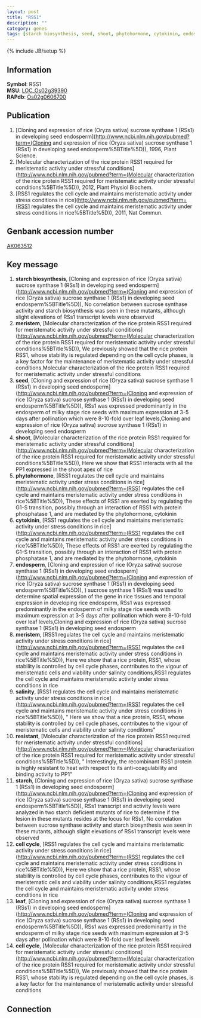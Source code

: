 ```yaml
---
layout: post
title: "RSS1"
description: ""
category: genes
tags: [starch biosynthesis, seed, shoot, phytohormone, cytokinin, endosperm, meristem, salinity, resistant, starch, leaf, cell cycle]
---
```

{% include JB/setup %}

## Information
__Symbol__: RSS1  
__MSU__: [LOC_Os02g39390](http://rice.plantbiology.msu.edu/cgi-bin/ORF_infopage.cgi?orf=LOC_Os02g39390)  
__RAPdb__: [Os02g0606700](http://rapdb.dna.affrc.go.jp/viewer/gbrowse_details/irgsp1?name=Os02g0606700)  

## Publication
1. [Cloning and expression of rice (Oryza sativa) sucrose synthase 1 (RSs1) in developing seed endosperm](http://www.ncbi.nlm.nih.gov/pubmed?term=(Cloning and expression of rice (Oryza sativa) sucrose synthase 1 (RSs1) in developing seed endosperm%5BTitle%5D)), 1996, Plant Science.
2. [Molecular characterization of the rice protein RSS1 required for meristematic activity under stressful conditions](http://www.ncbi.nlm.nih.gov/pubmed?term=(Molecular characterization of the rice protein RSS1 required for meristematic activity under stressful conditions%5BTitle%5D)), 2012, Plant Physiol Biochem.
3. [RSS1 regulates the cell cycle and maintains meristematic activity under stress conditions in rice](http://www.ncbi.nlm.nih.gov/pubmed?term=(RSS1 regulates the cell cycle and maintains meristematic activity under stress conditions in rice%5BTitle%5D)), 2011, Nat Commun.

## Genbank accession number
[AK063512](http://www.ncbi.nlm.nih.gov/nuccore/AK063512)

## Key message
1. __starch biosynthesis__, [Cloning and expression of rice (Oryza sativa) sucrose synthase 1 (RSs1) in developing seed endosperm](http://www.ncbi.nlm.nih.gov/pubmed?term=(Cloning and expression of rice (Oryza sativa) sucrose synthase 1 (RSs1) in developing seed endosperm%5BTitle%5D)),  No correlation between sucrose synthase activity and starch biosynthesis was seen in these mutants, although slight elevations of RSs1 transcript levels were observed
2. __meristem__, [Molecular characterization of the rice protein RSS1 required for meristematic activity under stressful conditions](http://www.ncbi.nlm.nih.gov/pubmed?term=(Molecular characterization of the rice protein RSS1 required for meristematic activity under stressful conditions%5BTitle%5D)),  We previously showed that the rice protein RSS1, whose stability is regulated depending on the cell cycle phases, is a key factor for the maintenance of meristematic activity under stressful conditions,Molecular characterization of the rice protein RSS1 required for meristematic activity under stressful conditions
3. __seed__, [Cloning and expression of rice (Oryza sativa) sucrose synthase 1 (RSs1) in developing seed endosperm](http://www.ncbi.nlm.nih.gov/pubmed?term=(Cloning and expression of rice (Oryza sativa) sucrose synthase 1 (RSs1) in developing seed endosperm%5BTitle%5D)),  RSs1 was expressed predominantly in the endosperm of milky stage rice seeds with maximum expression at 3-5 days after pollination which were 8-10-fold over leaf levels,Cloning and expression of rice (Oryza sativa) sucrose synthase 1 (RSs1) in developing seed endosperm
4. __shoot__, [Molecular characterization of the rice protein RSS1 required for meristematic activity under stressful conditions](http://www.ncbi.nlm.nih.gov/pubmed?term=(Molecular characterization of the rice protein RSS1 required for meristematic activity under stressful conditions%5BTitle%5D)),  Here we show that RSS1 interacts with all the PP1 expressed in the shoot apex of rice
5. __phytohormone__, [RSS1 regulates the cell cycle and maintains meristematic activity under stress conditions in rice](http://www.ncbi.nlm.nih.gov/pubmed?term=(RSS1 regulates the cell cycle and maintains meristematic activity under stress conditions in rice%5BTitle%5D)),  These effects of RSS1 are exerted by regulating the G1-S transition, possibly through an interaction of RSS1 with protein phosphatase 1, and are mediated by the phytohormone, cytokinin
6. __cytokinin__, [RSS1 regulates the cell cycle and maintains meristematic activity under stress conditions in rice](http://www.ncbi.nlm.nih.gov/pubmed?term=(RSS1 regulates the cell cycle and maintains meristematic activity under stress conditions in rice%5BTitle%5D)),  These effects of RSS1 are exerted by regulating the G1-S transition, possibly through an interaction of RSS1 with protein phosphatase 1, and are mediated by the phytohormone, cytokinin
7. __endosperm__, [Cloning and expression of rice (Oryza sativa) sucrose synthase 1 (RSs1) in developing seed endosperm](http://www.ncbi.nlm.nih.gov/pubmed?term=(Cloning and expression of rice (Oryza sativa) sucrose synthase 1 (RSs1) in developing seed endosperm%5BTitle%5D)), ) sucrose synthase 1 (RSs1) was used to determine spatial expression of the gene in rice tissues and temporal expression in developing rice endosperm, RSs1 was expressed predominantly in the endosperm of milky stage rice seeds with maximum expression at 3-5 days after pollination which were 8-10-fold over leaf levels,Cloning and expression of rice (Oryza sativa) sucrose synthase 1 (RSs1) in developing seed endosperm
8. __meristem__, [RSS1 regulates the cell cycle and maintains meristematic activity under stress conditions in rice](http://www.ncbi.nlm.nih.gov/pubmed?term=(RSS1 regulates the cell cycle and maintains meristematic activity under stress conditions in rice%5BTitle%5D)),  Here we show that a rice protein, RSS1, whose stability is controlled by cell cycle phases, contributes to the vigour of meristematic cells and viability under salinity conditions,RSS1 regulates the cell cycle and maintains meristematic activity under stress conditions in rice
9. __salinity__, [RSS1 regulates the cell cycle and maintains meristematic activity under stress conditions in rice](http://www.ncbi.nlm.nih.gov/pubmed?term=(RSS1 regulates the cell cycle and maintains meristematic activity under stress conditions in rice%5BTitle%5D)), " Here we show that a rice protein, RSS1, whose stability is controlled by cell cycle phases, contributes to the vigour of meristematic cells and viability under salinity conditions"
10. __resistant__, [Molecular characterization of the rice protein RSS1 required for meristematic activity under stressful conditions](http://www.ncbi.nlm.nih.gov/pubmed?term=(Molecular characterization of the rice protein RSS1 required for meristematic activity under stressful conditions%5BTitle%5D)), " Interestingly, the recombinant RSS1 protein is highly resistant to heat with respect to its anti-coagulability and binding activity to PP1"
11. __starch__, [Cloning and expression of rice (Oryza sativa) sucrose synthase 1 (RSs1) in developing seed endosperm](http://www.ncbi.nlm.nih.gov/pubmed?term=(Cloning and expression of rice (Oryza sativa) sucrose synthase 1 (RSs1) in developing seed endosperm%5BTitle%5D)),  RSs1 transcript and activity levels were analyzed in two starch deficient mutants of rice to determine if the lesion in these mutants resides at the locus for RSs1, No correlation between sucrose synthase activity and starch biosynthesis was seen in these mutants, although slight elevations of RSs1 transcript levels were observed
12. __cell cycle__, [RSS1 regulates the cell cycle and maintains meristematic activity under stress conditions in rice](http://www.ncbi.nlm.nih.gov/pubmed?term=(RSS1 regulates the cell cycle and maintains meristematic activity under stress conditions in rice%5BTitle%5D)),  Here we show that a rice protein, RSS1, whose stability is controlled by cell cycle phases, contributes to the vigour of meristematic cells and viability under salinity conditions,RSS1 regulates the cell cycle and maintains meristematic activity under stress conditions in rice
13. __leaf__, [Cloning and expression of rice (Oryza sativa) sucrose synthase 1 (RSs1) in developing seed endosperm](http://www.ncbi.nlm.nih.gov/pubmed?term=(Cloning and expression of rice (Oryza sativa) sucrose synthase 1 (RSs1) in developing seed endosperm%5BTitle%5D)),  RSs1 was expressed predominantly in the endosperm of milky stage rice seeds with maximum expression at 3-5 days after pollination which were 8-10-fold over leaf levels
14. __cell cycle__, [Molecular characterization of the rice protein RSS1 required for meristematic activity under stressful conditions](http://www.ncbi.nlm.nih.gov/pubmed?term=(Molecular characterization of the rice protein RSS1 required for meristematic activity under stressful conditions%5BTitle%5D)),  We previously showed that the rice protein RSS1, whose stability is regulated depending on the cell cycle phases, is a key factor for the maintenance of meristematic activity under stressful conditions

## Connection


